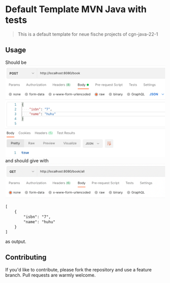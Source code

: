 # Default Template MVN Java with tests
> This is a default template for neue fische projects of cgn-java-22-1

## Usage
Should be
![img.png](img.png)
and should give with 
![img_1.png](img_1.png)
```
[
    {
        "isbn": "7",
        "name": "huhu"
    }
]
```

as output.


## Contributing

If you'd like to contribute, please fork the repository and use a feature
branch. Pull requests are warmly welcome.
